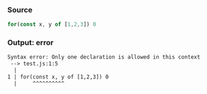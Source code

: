 ### Source
```js
for(const x, y of [1,2,3]) 0
```

### Output: error
```txt
Syntax error: Only one declaration is allowed in this context
 --> test.js:1:5
  |
1 | for(const x, y of [1,2,3]) 0
  |     ^^^^^^^^^^ 
```
